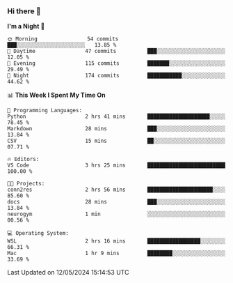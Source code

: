 ### Hi there 👋

<!--
**ALiersEL/ALiersEL** is a ✨ _special_ ✨ repository because its `README.md` (this file) appears on your GitHub profile.

Here are some ideas to get you started:

- 🔭 I’m currently working on ...
- 🌱 I’m currently learning ...
- 👯 I’m looking to collaborate on ...
- 🤔 I’m looking for help with ...
- 💬 Ask me about ...
- 📫 How to reach me: ...
- 😄 Pronouns: ...
- ⚡ Fun fact: ...
-->

<!--START_SECTION:waka-->
**I'm a Night 🦉** 

```text
🌞 Morning                54 commits          ███░░░░░░░░░░░░░░░░░░░░░░   13.85 % 
🌆 Daytime                47 commits          ███░░░░░░░░░░░░░░░░░░░░░░   12.05 % 
🌃 Evening                115 commits         ███████░░░░░░░░░░░░░░░░░░   29.49 % 
🌙 Night                  174 commits         ███████████░░░░░░░░░░░░░░   44.62 % 
```


📊 **This Week I Spent My Time On** 

```text
💬 Programming Languages: 
Python                   2 hrs 41 mins       ████████████████████░░░░░   78.45 % 
Markdown                 28 mins             ███░░░░░░░░░░░░░░░░░░░░░░   13.84 % 
CSV                      15 mins             ██░░░░░░░░░░░░░░░░░░░░░░░   07.71 % 

🔥 Editors: 
VS Code                  3 hrs 25 mins       █████████████████████████   100.00 % 

🐱‍💻 Projects: 
conn2res                 2 hrs 56 mins       █████████████████████░░░░   85.60 % 
docs                     28 mins             ███░░░░░░░░░░░░░░░░░░░░░░   13.84 % 
neurogym                 1 min               ░░░░░░░░░░░░░░░░░░░░░░░░░   00.56 % 

💻 Operating System: 
WSL                      2 hrs 16 mins       █████████████████░░░░░░░░   66.31 % 
Mac                      1 hr 9 mins         ████████░░░░░░░░░░░░░░░░░   33.69 % 
```


 Last Updated on 12/05/2024 15:14:53 UTC
<!--END_SECTION:waka-->
